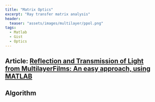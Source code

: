 ```yaml
---
title: "Matrix Optics"
excerpt: "Ray transfer matrix analysis"
header:
  teaser: "assets/images/multilayer/ppol.png"
tags:
  - Matlab
  - Gist
  - Optics
---
```


## Article: [Reflection and Transmission of Light from MultilayerFilms: An easy approach, using MATLAB](https://www.researchgate.net/publication/329554976_Reflection_and_Transmission_of_Light_from_MultilayerFilms_An_easy_approach_using_MATLAB)

## Algorithm
<script src="https://gist.github.com/MShirazAhmad/0baeac60a1a929fdf5d565b79f0b9da2.js"></script>
